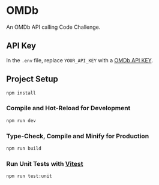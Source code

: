 # OMDb

An OMDb API calling Code Challenge.

## API Key

In the `.env` file, replace `YOUR_API_KEY` with a [OMDb API KEY](https://www.omdbapi.com/apikey.aspx).

## Project Setup

```sh
npm install
```

### Compile and Hot-Reload for Development

```sh
npm run dev
```

### Type-Check, Compile and Minify for Production

```sh
npm run build
```

### Run Unit Tests with [Vitest](https://vitest.dev/)

```sh
npm run test:unit
```
